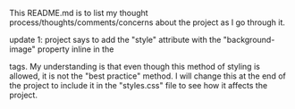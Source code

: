 This README.md is to list my thought process/thoughts/comments/concerns about the project as I go through it.

update 1: project says to add the "style" attribute with the "background-image" property inline in the <div> tags. My understanding is that even though this method of styling is allowed, it is not the "best practice" method. I will change this at the end of the project to include it in the "styles.css" file to see how it affects the project.